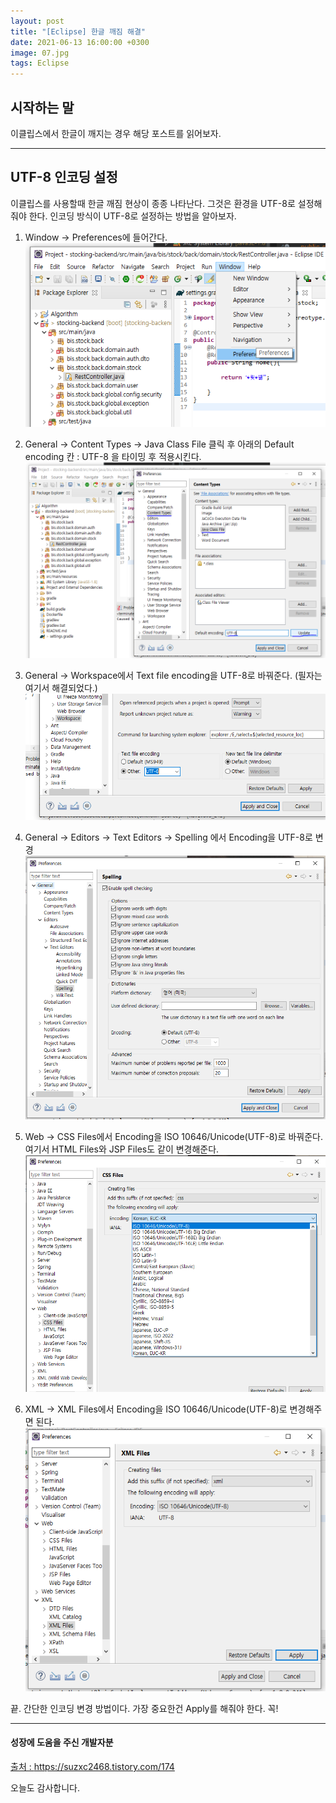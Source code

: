 ```yaml
---
layout: post
title: "[Eclipse] 한글 깨짐 해결"
date: 2021-06-13 16:00:00 +0300
image: 07.jpg
tags: Eclipse
---
```


## 시작하는 말

이클립스에서 한글이 깨지는 경우 해당 포스트를 읽어보자.

---

## UTF-8 인코딩 설정

이클립스를 사용할때 한글 깨짐 현상이 종종 나타난다. 그것은 환경을 UTF-8로 설정해줘야 한다. 인코딩 방식이 UTF-8로 설정하는 방법을 알아보자.

1. Window -> Preferences에 들어간다.  
   ![UTF-8](/images/UTF8e1.PNG)

2. General -> Content Types -> Java Class File 클릭 후 아래의 Default encoding 칸 : UTF-8 을 타이밍 후 적용시킨다.  
   ![UTF-8](/images/UTF8e2.PNG)

3. General -> Workspace에서 Text file encoding을 UTF-8로 바꿔준다. (필자는 여기서 해결되었다.)  
   ![UTF-8](/images/UTF8e3.PNG)

4. General -> Editors -> Text Editors -> Spelling 에서 Encoding을 UTF-8로 변경  
   ![UTF-8](/images/UTF8e4.PNG)

5. Web -> CSS Files에서 Encoding을 ISO 10646/Unicode(UTF-8)로 바꿔준다.  
    여기서 HTML Files와 JSP Files도 같이 변경해준다.
   ![UTF-8](/images/UTF8e5.PNG)

6. XML -> XML Files에서 Encoding을 ISO 10646/Unicode(UTF-8)로 변경해주면 된다.
   ![UTF-8](/images/UTF8e6.PNG)

끝. 간단한 인코딩 변경 방법이다. 가장 중요한건 Apply를 해줘야 한다. 꼭!

---

#### 성장에 도움을 주신 개발자분

[출처 : ](https://suzxc2468.tistory.com/174) https://suzxc2468.tistory.com/174

오늘도 감사합니다.
